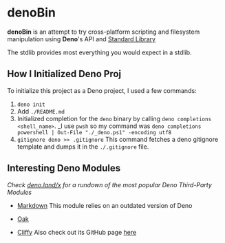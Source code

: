 # denoBin

**denoBin** is an attempt to try cross-platform scripting and filesystem manipulation using **Deno**'s API
and [Standard Library](https://deno.land/std)

The stdlib provides most everything you would expect in a stdlib.

## How I Initialized Deno Proj

To initialize this project as a Deno project, I used a few commands:

1. `deno init`
2. Add `./README.md`
3. Initialized completion for the `deno` binary by calling `deno completions <shell_name>`.
_I use `pwsh` so my command was `deno completions powershell | Out-File "./_deno.ps1" -encoding utf8`
4. `gitignore deno >> .gitignore`
This command fetches a deno gitignore template and dumps it in the `./.gitignore` file.

## Interesting Deno Modules

_Check [deno.land/x](https://deno.land/x) for a rundown of the most popular Deno Third-Party Modules_

- [Markdown](https://deno.land/x/markdown@v2.0.0)  This module relies on an outdated version of Deno

- [Oak](https://deno.land/x/oak@v12.6.1)

- [Cliffy](https://deno.land/x/cliffy@v1.0.0-rc.3)
Also check out its GitHub page [here](https://github.com/c4spar/deno-cliffy)
